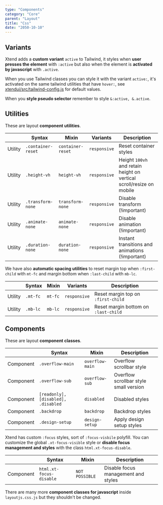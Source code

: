 ```yaml
---
type: "Components"
category: "Core"
parent: "Layout"
title: "Css"
date: "2050-10-10"
---
```


## Variants

Xtend adds a **custom variant** `active` to Tailwind, it styles when **user presses the element** with `:active` but also when the element is **activated by javascript** with `.active`.

When you use Tailwind classes you can style it with the variant `active:`, it's activated on the same tailwind utilities that have `hover:`, see [xtendui/src/tailwind-config.js](https://github.com/minimit/xtendui/blob/master/src/tailwind-config.js) for default values.

When you **style pseudo selector** remember to style `&:active, &.active`.

## Utilities

These are layout **component utilities**.

<div class="table-scroll">

|                      | Syntax                          | Mixin            | Variants               | Description                   |
| ----------------------- | ----------------------------------------- | -----------------------------| ----------------------------- | ----------------------------- |
| Utility                  | `.container-reset`       | `container-reset`                | `responsive`                | Reset container styles            |
| Utility                  | `.height-vh`       | `height-vh`                | `responsive`                | Height `100vh` and retain height on vertical scroll/resize on mobile           |
| Utility                  | `.transform-none`                     | `transform-none`                | `responsive`                | Disable transform (!important)            |
| Utility                  | `.animate-none`                     | `animate-none`                | `responsive`                | Disable animation (!important)            |
| Utility                  | `.duration-none`                     | `duration-none`                | `responsive`                | Instant transitions and animations (!important)            |

</div>

We have also **automatic spacing utilities** to reset margin top when `:first-child` with `mt-fc` and margin bottom when `:last-child` with `mb-lc`.

<div class="table-scroll">

|                      | Syntax                          | Mixin            | Variants               | Description                   |
| ----------------------- | ----------------------------------------- | -----------------------------| ----------------------------- | ----------------------------- |
| Utility                  | `.mt-fc`                     | `mt-fc`                | `responsive`                | Reset margin top on `:first-child`            |
| Utility                  | `.mb-lc`                     | `mb-lc`                | `responsive`                | Reset margin bottom on `:last-child`            |

</div>

## Components

These are layout **component classes**.

<div class="table-scroll">

|               | Syntax                          | Mixin               | Description                   |
| ----------------------- | ----------------------------------------- | ----------------------------- | ----------------------------- |
| Component                  | `.overflow-main`                     | `overflow-main`                | Overflow scrollbar style            |
| Component                  | `.overflow-sub`                     | `overflow-sub`                | Overflow scrollbar style small version            |
| Component                  | `[readonly], [disabled], .disabled`                     | `disabled`                | Disabled styles            |
| Component                  | `.backdrop`                     | `backdrop`                | Backdrop styles            |
| Component                  | `.design-setup`                     | `design-setup`                | Apply design setup styles            |

</div>

Xtend has custom `:focus` styles, sort of `:focus-visbile` polyfill. You can customize the global `.xt-focus-visible` style or **disable focus management and styles** with the class `html.xt-focus-disable`.

<div class="table-scroll">

|               | Syntax                          | Mixin               | Description                   |
| ----------------------- | ----------------------------------------- | ----------------------------- | ----------------------------- |
| Component                  | `html.xt-focus-disable`                     | `NOT POSSIBLE`                | Disable focus management and styles            |

</div>

There are many more **component classes for javascript** inside `layoutjs.css.js` but they shouldn't be changed.
